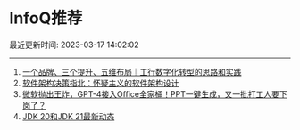 # InfoQ推荐

最近更新时间: 2023-03-17 14:02:02

--- 
1. [一个品牌、三个提升、五维布局｜工行数字化转型的思路和实践](https://www.infoq.cn/article/pc7ihipY5vPdizqktlE5) 
2. [软件架构决策指北：怀疑主义的软件架构设计](https://www.infoq.cn/article/K7QazDeyGYFS8NWBK54V) 
3. [微软抛出王炸，GPT-4接入Office全家桶！PPT一键生成，又一批打工人要下岗了？](https://www.infoq.cn/article/CPYvD9o4TtNjxXW4xLUg) 
4. [JDK 20和JDK 21最新动态](https://www.infoq.cn/article/o4cLTZJXMgC7pJwfA8og) 
